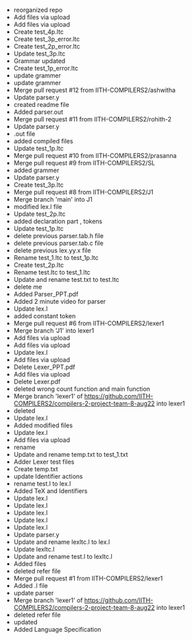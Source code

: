 - reorganized repo
- Add files via upload
- Add files via upload
- Create test_4p.ltc
- Create test_3p_error.ltc
- Create test_2p_error.ltc
- Update test_3p.ltc
- Grammar updated
- Create test_1p_error.ltc
- update grammer
- update grammer
- Merge pull request #12 from IITH-COMPILERS2/ashwitha
- Update parser.y
- created readme file
- Added parser.out
- Merge pull request #11 from IITH-COMPILERS2/rohith-2
- Update parser.y
- .out file
- added compiled files
- Update test_1p.ltc
- Merge pull request #10 from IITH-COMPILERS2/prasanna
- Merge pull request #9 from IITH-COMPILERS2/SL
- added grammer
- Update parser.y
- Create test_3p.ltc
- Merge pull request #8 from IITH-COMPILERS2/J1
- Merge branch 'main' into J1
- modified lex.l file
- Update test_2p.ltc
- added declaration part , tokens
- Update test_1p.ltc
- delete previous parser.tab.h file
- delete previous parser.tab.c  file
- delete previous lex.yy.x file
- Rename test_1.ltc to test_1p.ltc
- Create test_2p.ltc
- Rename test.ltc to test_1.ltc
- Update and rename test.txt to test.ltc
- delete me
- Added Parser_PPT.pdf
- Added 2 minute video for parser
- Update lex.l
- added constant token
- Merge pull request #6 from IITH-COMPILERS2/lexer1
- Merge branch 'J1' into lexer1
- Add files via upload
- Add files via upload
- Update lex.l
- Add files via upload
- Delete Lexer_PPT.pdf
- Add files via upload
- Delete Lexer.pdf
- deleted wrong count function and main function
- Merge branch 'lexer1' of https://github.com/IITH-COMPILERS2/compilers-2-project-team-8-aug22 into lexer1
- deleted
- Update lex.l
- Added modified files
- Update lex.l
- Add files via upload
- rename
- Update and rename temp.txt to test_1.txt
- Adder Lexer test files
- Create temp.txt
- update Identifier actions
- rename test.l to lex.l
- Added TeX and Identifiers
- Update lex.l
- Update lex.l
- Update lex.l
- Update lex.l
- Update lex.l
- Update parser.y
- Update and rename lexltc.l to lex.l
- Update lexltc.l
- Update and rename test.l to lexltc.l
- Added files
- deleted refer file
- Merge pull request #1 from IITH-COMPILERS2/lexer1
- Added .l file
- update parser
- Merge branch 'lexer1' of https://github.com/IITH-COMPILERS2/compilers-2-project-team-8-aug22 into lexer1
- deleted refer file
- updated
- Added Language Specification
